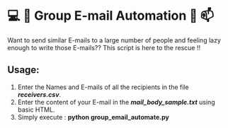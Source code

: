 # :computer: :fax: Group E-mail Automation :email: :mailbox:
Want to send similar E-mails to a large number of people and feeling lazy enough to write those E-mails?? 
This script is here to the rescue !!

## Usage:
1. Enter the Names and E-mails of all the recipients in the file ***receivers.csv***.
2. Enter the content of your E-mail in the ***mail_body_sample.txt*** using basic HTML.
3. Simply execute : **python group_email_automate.py**
